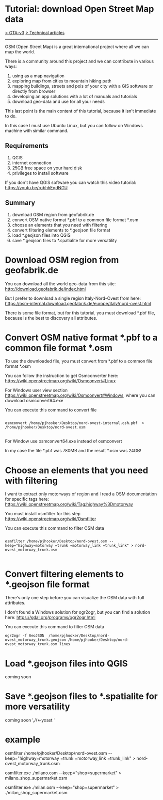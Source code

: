 # Tutorial: download Open Street Map data

[> GTA-v3](../README.md) [> Technical articles](README.md)
* * *

OSM (Open Street Map) is a great international project where all we can map the world.

There is a community around this project and we can contribute in various ways:

1. using as a map navigation
2. exploring map from cities to mountain hiking path
3. mapping buildings, streets and pois of your city with a GIS software or directly from browser
4. developing an app solutions with a lot of manuals and tutorials
5. download geo-data and use for all your needs

This last point is the main content of this tutorial, because it isn\'t immediate to do.

In this case I must use Ubuntu Linux, but you can follow on Windows machine with similar command.

## Requirements

1. QGIS
2. internet connection
3. 25GB free space on your hard disk
4. privileges to install software

If you don\'t have QGIS software you can watch this video tutorial: https://youtu.be/robhhEqdNGU

## Summary

1. download OSM region from geofabrik.de
2. convert OSM native format *.pbf to a common file format *.osm
3. choose an elements that you need with filtering
4. convert filtering elements to *.geojson file format
5. load *.geojson files into QGIS
6. save *.geojson files to *.spatialite for more versatility

# Download OSM region from geofabrik.de

You can download all the world geo-data from this site: http://download.geofabrik.de/index.html

But I prefer to download a single region Italy-Nord-Ovest from here: https://osm-internal.download.geofabrik.de/europe/italy/nord-ovest.html

There is some file format, but for this tutorial, you must download *.pbf file, because is the best to discovery all attributes.

# Convert OSM native format *.pbf to a common file format *.osm

To use the downloaded file, you must convert from *.pbf to a common file format *.osm

You can follow the instruction to get Osmconverter here: https://wiki.openstreetmap.org/wiki/Osmconvert#Linux

For Windows user view section https://wiki.openstreetmap.org/wiki/Osmconvert#Windows, where you can download osmconvert64.exe

You can execute this command to convert file

<pre>
<code>
osmconvert /home/pjhooker/Desktop/nord-ovest-internal.osh.pbf  > /home/pjhooker/Desktop/nord-ovest.osm
</code>
</pre>

For Window use osmconvert64.exe instead of osmconvert

In my case the file *.pbf was 780MB and the result *.osm was 24GB!

# Choose an elements that you need with filtering

I want to extract only motorways of region and I read a OSM documentation for specific tags here: https://wiki.openstreetmap.org/wiki/Tag:highway%3Dmotorway

You must install osmfilter for this step https://wiki.openstreetmap.org/wiki/Osmfilter

You can execute this command to filter OSM data

<pre>
<code>
osmfilter /home/pjhooker/Desktop/nord-ovest.osm --keep="highway=motorway =trunk =motorway_link =trunk_link" > nord-ovest_motorway_trunk.osm
</code>
</pre>

# Convert filtering elements to *.geojson file format

There\'s only one step before you can visualize the OSM data with full attributes.

I don\'t found a Windows solution for ogr2ogr, but you can find a solution here: https://gdal.org/programs/ogr2ogr.html

You can execute this command to filter OSM data

```
ogr2ogr -f GeoJSON  /home/pjhooker/Desktop/nord-ovest_motorway_trunk.geojson /home/pjhooker/Desktop/nord-ovest_motorway_trunk.osm lines
```

# Load *.geojson files into QGIS

coming soon

# Save *.geojson files to *.spatialite for more versatility

coming soon 
',//<-yoast
'
# example

osmfilter /home/pjhooker/Desktop/nord-ovest.osm --keep="highway=motorway =trunk =motorway_link =trunk_link" > nord-ovest_motorway_trunk.osm

osmfilter.exe ./milano.osm --keep="shop=supermarket" > milano_shop_supermarket.osm

osmfilter.exe ./milan.osm --keep="shop=supermarket" > ./milan_shop_supermarket.osm
